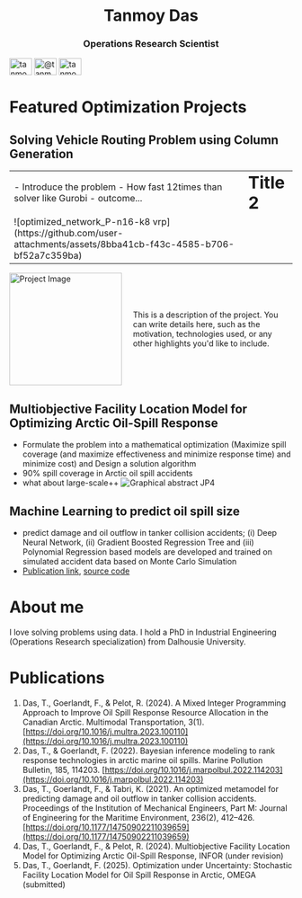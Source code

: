 <h1 align="center">Tanmoy Das </h1>
<h3 align="center">Operations Research Scientist </h3>


<a href="https://linkedin.com/in/tanmoyie" target="blank"><img align="center" src="https://raw.githubusercontent.com/rahuldkjain/github-profile-readme-generator/master/src/images/icons/Social/linked-in-alt.svg" alt="tanmoyie" height="30" width="40" /></a>
<a href="https://medium.com/@tanmoyie" target="blank"><img align="center" src="https://raw.githubusercontent.com/rahuldkjain/github-profile-readme-generator/master/src/images/icons/Social/medium.svg" alt="@tanmoyie" height="30" width="40" /></a>
<a href="https://www.leetcode.com/tanmoyie" target="blank"><img align="center" src="https://raw.githubusercontent.com/rahuldkjain/github-profile-readme-generator/master/src/images/icons/Social/leet-code.svg" alt="tanmoyie" height="30" width="40" /></a>
</p>

# Featured Optimization Projects

## Solving Vehicle Routing Problem using Column Generation

<div align='center'>
<table border="0">
 <tr>
    <td>- Introduce the problem
- How fast 12times than solver like Gurobi
- outcome... </td>
    <td><b style="font-size:30px">Title 2</b></td>
 </tr>
 <tr>
    <td> ![optimized_network_P-n16-k8 vrp](https://github.com/user-attachments/assets/8bba41cb-f43c-4585-b706-bf52a7c359ba) </td>
 </tr>
</table>
</div>

<div style="display: flex; align-items: center;">
  <img src="https://your-image-url.com/image.png" alt="Project Image" width="200" style="margin-right: 20px;">
  <p>
    This is a description of the project. You can write details here, such as the motivation,
    technologies used, or any other highlights you'd like to include.
  </p>
</div>





## Multiobjective Facility Location Model for Optimizing Arctic Oil-Spill Response
- Formulate the problem into a mathematical optimization (Maximize spill coverage (and maximize effectiveness and minimize response time) and minimize cost) and Design a solution algorithm
- 90% spill coverage in Arctic oil spill accidents
- what about large-scale++ 
![Graphical abstract JP4](https://github.com/user-attachments/assets/9ae7ad83-b444-4212-9553-d48a6d25300b)


## Machine Learning to predict oil spill size
- predict damage and oil outflow in tanker collision accidents; (i) Deep Neural Network, (ii) Gradient Boosted Regression Tree and (iii) Polynomial Regression based models are developed and trained on simulated accident data based on Monte Carlo Simulation
- [Publication link](https://doi.org/10.1177/14750902211039659), [source code](https://github.com/tanmoyie/Deep-Neural-Network)


# About me
I love solving problems using data. I hold a PhD in Industrial Engineering (Operations Research specialization) from Dalhousie University.  



# Publications
1. Das, T., Goerlandt, F., & Pelot, R. (2024). A Mixed Integer Programming Approach to Improve Oil Spill Response Resource Allocation in the Canadian Arctic. Multimodal Transportation, 3(1). [https://doi.org/10.1016/j.multra.2023.100110](https://doi.org/10.1016/j.multra.2023.100110)
2. Das, T., & Goerlandt, F. (2022). Bayesian inference modeling to rank response technologies in arctic marine oil spills. Marine Pollution Bulletin, 185, 114203. [https://doi.org/10.1016/j.marpolbul.2022.114203](https://doi.org/10.1016/j.marpolbul.2022.114203)
3. Das, T., Goerlandt, F., & Tabri, K. (2021). An optimized metamodel for predicting damage and oil outflow in tanker collision accidents. Proceedings of the Institution of Mechanical Engineers, Part M: Journal of Engineering for the Maritime Environment, 236(2), 412–426. [https://doi.org/10.1177/14750902211039659](https://doi.org/10.1177/14750902211039659)
4. Das, T., Goerlandt, F., & Pelot, R. (2024). Multiobjective Facility Location Model for Optimizing Arctic Oil-Spill Response, INFOR (under revision)
5. Das, T., Goerlandt, F. (2025). Optimization under Uncertainty: Stochastic Facility Location Model for Oil Spill Response in Arctic, OMEGA (submitted)
